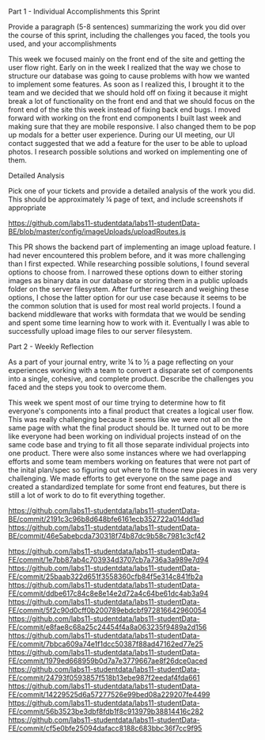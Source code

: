 Part 1 - Individual Accomplishments this Sprint

Provide a paragraph (5-8 sentences) summarizing the work you did over the course of this sprint, including the challenges you faced, the tools you used, and your accomplishments

This week we focused mainly on the front end of the site and getting the user flow right. Early on in the week I realized that the way we chose to structure our database was going to cause problems with how we wanted to implement some features. As soon as I realized this, I brought it to the team and we decided that we should hold off on fixing it because it might break a lot of functionality on the front end and that we should focus on the front end of the site this week instead of fixing back end bugs. I moved forward with working on the front end components I built last week and making sure that they are mobile responsive. I also changed them to be pop up modals for a better user experience. During our UI meeting, our UI contact suggested that we add a feature for the user to be able to upload photos. I research possible solutions and worked on implementing one of them.


Detailed Analysis

Pick one of your tickets and provide a detailed analysis of the work you did. This should be approximately ¼ page of text, and include screenshots if appropriate

https://github.com/labs11-studentdata/labs11-studentData-BE/blob/master/config/imageUploads/uploadRoutes.js

This PR shows the backend part of implementing an image upload feature. I had never encountered this problem before, and it was more challenging than I first expected. While researching possible solutions, I found several options to choose from. I narrowed these options down to either storing images as binary data in our database or storing them in a public uploads folder on the server filesystem. After further research and weighing these options, I chose the latter option for our use case because it seems to be the common solution that is used for most real world projects. I found a backend middleware that works with formdata that we would be sending and spent some time learning how to work with it. Eventually I was able to successfully upload image files to our server filesystem. 



Part 2 - Weekly Reflection

As a part of your journal entry, write ¼ to ½ a page reflecting on your experiences working with a team to convert a disparate set of components into a single, cohesive, and complete product. Describe the challenges you faced and the steps you took to overcome them.

This week we spent most of our time trying to determine how to fit everyone's components into a final product that creates a logical user flow. This was really challenging because it seems like we were not all on the same page with what the final product should be. It turned out to be more like everyone had been working on individual projects instead of on the same code base and trying to fit all those separate individual projects into one product. There were also some instances where we had overlapping efforts and some team members working on features that were not part of the inital plan/spec so figuring out where to fit those new pieces in was very challenging. We made efforts to get everyone on the same page and created a standardized template for some front end features, but there is still a lot of work to do to fit everything together.

https://github.com/labs11-studentdata/labs11-studentData-BE/commit/2191c3c96b8d648bfe6161ecb352722a014dd1ad
https://github.com/labs11-studentdata/labs11-studentData-BE/commit/46e5abebcda730318f74b87dc9b58c7981c3cf42

https://github.com/labs11-studentdata/labs11-studentData-FE/commit/1e7bb87ab4c703934d3707cb7a736a3a989e7d94
https://github.com/labs11-studentdata/labs11-studentData-FE/commit/25baab322d651f3558360cfb84f5e314c841fb2a
https://github.com/labs11-studentdata/labs11-studentData-FE/commit/ddbe617c84c8e8e14e2d72a4c64be61dc4ab3a94
https://github.com/labs11-studentdata/labs11-studentData-FE/commit/5f2c90d0cff0b200789ebdcbf972816642960054
https://github.com/labs11-studentdata/labs11-studentData-FE/commit/e8fae8c68a25c24454f4a8a063235f9489a2d156
https://github.com/labs11-studentdata/labs11-studentData-FE/commit/7bbca609a74e1f1dcc50387f88ad47162ed77e25
https://github.com/labs11-studentdata/labs11-studentData-FE/commit/1979ed668959b0d7a7e3779667ae8f26dce0aced
https://github.com/labs11-studentdata/labs11-studentData-FE/commit/24793f0593857f518b13ebe987f2eedaf4fda661
https://github.com/labs11-studentdata/labs11-studentData-FE/commit/14229525d6a57277526e99bed08a229207fe4499
https://github.com/labs11-studentdata/labs11-studentData-FE/commit/56b3523be3dbf8fdb1f8c913979b38814416c282
https://github.com/labs11-studentdata/labs11-studentData-FE/commit/cf5e0bfe25094dafacc8188c683bbc36f7cc9f95